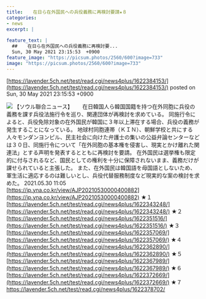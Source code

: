 ```yaml
---
title:  　在日ら在外国民への兵役義務に再検討要請★８　  
categories:
- news
excerpt: |
  
feature_text: |
  ##  　在日ら在外国民への兵役義務に再検討要...
  Sun, 30 May 2021 23:15:53  +0900
feature_image: "https://picsum.photos/2560/600?image=733"
image: "https://picsum.photos/2560/600?image=733"
---
```


[https://lavender.5ch.net/test/read.cgi/news4plus/1622384153/](https://lavender.5ch.net/test/read.cgi/news4plus/1622384153/)
posted on Sun, 30 May 2021 23:15:53  +0900

<!--more-->

![](http://img.5ch.net/ico/nida.gif) 【ソウル聯合ニュース】　　 在日韓国人ら韓国国籍を持つ在外同胞に兵役の義務を課す兵役法施行令を巡り、関連団体が再検討を求めている。 同施行令によると、兵役免除対象の在外国民が韓国に３年以上滞在する場合、兵役の義務が発生することになっている。 地球村同胞連帯（ＫＩＮ）、朝鮮学校と共にする人々モンダンヨンピル、民主社会に向けた弁護士の集いの公益弁論センターなどは３０日、同施行令について「在外同胞の基本権を侵害し、現実とかけ離れた関連法」とする声明を発表するとともに再検討を要請。 在外国民は選挙権も限定的に付与されるなど、国民としての権利を十分に保障されないまま、義務だけが課せられていると主張した。 また、在外国民は韓国語を母国語としないため、軍生活に適応するのは難しいとし、兵役代替服務制度など現実的な案の検討を求めた。 2021.05.30 11:05 [https://jp.yna.co.kr/view/AJP20210530000400882](https://jp.yna.co.kr/view/AJP20210530000400882) ★１ [https://lavender.5ch.net/test/read.cgi/news4plus/1622343248/](https://lavender.5ch.net/test/read.cgi/news4plus/1622343248/) ★２ [https://lavender.5ch.net/test/read.cgi/news4plus/1622351516/](https://lavender.5ch.net/test/read.cgi/news4plus/1622351516/) ★３ [https://lavender.5ch.net/test/read.cgi/news4plus/1622357069/](https://lavender.5ch.net/test/read.cgi/news4plus/1622357069/) ★４ [https://lavender.5ch.net/test/read.cgi/news4plus/1622362890/](https://lavender.5ch.net/test/read.cgi/news4plus/1622362890/) ★５ [https://lavender.5ch.net/test/read.cgi/news4plus/1622367989/](https://lavender.5ch.net/test/read.cgi/news4plus/1622367989/) ★６ [https://lavender.5ch.net/test/read.cgi/news4plus/1622372669/](https://lavender.5ch.net/test/read.cgi/news4plus/1622372669/) ★７ https://lavender.5ch.net/test/read.cgi/news4plus/1622378702/
